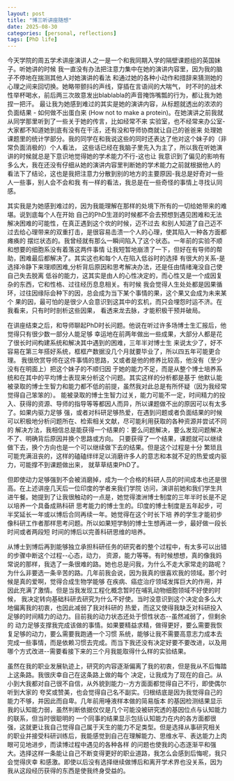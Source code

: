 ```yaml
---
layout: post
title: "博三听讲座随想"
date: 2025-08-30
categories: [personal, reflections]
tags: [PhD life]
---
```


今天学院的周五学术讲座演讲人之一是一个和我同期入学的隔壁课题组的英国妹子。听她讲的时候
我一直没有办法把注意力集中在她的演讲内容里，因为我的脑子不停地在揣测其他人对她演讲的看法
和通过她的各种小动作和措辞来猜测她的心理之间来回切换。她略带颤抖的声线，穿插在言语间的大喘气，
时不时的战术性举杯喝水，前后两三次故意发出blablabla的声音掩饰嘴瓢的行为，都让我为她捏一把汗。
最让我为她感到难过的其实是她的演讲内容，从标题就透出的浓浓的负面结果 - 如何做不出蛋白来
(How not to make a protein)。在她演讲之前我就从同学那里听到了一些关于她的传言，比如经常不来
实验室，也不经常来办公室-大家都不知道她到底有没有在干活，还有没和导师协商就让自己的爸爸来
处理她课题里的统计学部分。我的同学在和我说这些的同时还表达了他对这个妹子的（非常负面消极的）个人看法，
这些话已经在我脑子里先入为主了，所以我在听她演讲的时候就总是下意识地觉得她的学术能力不行-这也让
我意识到了偏见的影响有多么大，我在还没有仔细从她的演讲内容里判断她的学术能力之前就根据他人的
看法下了结论，这也是我把注意力分散到别的地方的主要原因-我总是好奇对一些人一些事，别人会不会和我
有一样的看法，我总是在一些奇怪的事情上寻找认同感。

其实我是为她感到难过的，因为我能理解在那样的处境下所有的一切给她带来的难堪。说到底每个人在开始
自己的PhD生涯的时候都不会去预想到遇见困难和无法解决困难的可能性，在真正遇到这个坎的时候，迈不过去
和别人知道了自己迈不过去给心理带来的双重打击，是很容易击溃一个人的心理，使其陷入一种各方面都瘫痪的
摆烂状态的。我曾经就有那么一瞬间陷入了这个状态。一年前的实验不顺和想要的细胞系没有着落这两件事情
让我短暂地崩溃了一下，但好在有导师的帮助，困难最后都解决了。其实这也和每个人在陷入低谷时的选择
有很大的关系-是选择冷静下来理顺困难,分析背后原因和思考解决办法，还是任由情绪淹没自己使自己失去脱离
低谷的能力，这其实是由人的心性决定的，而心性又是一个成因复杂的东西，它和性格、过往经历息息相关。有时候
我会觉得人生处处都是因果循环，过往因缘际会种下的因，总会成为当下某个事情的果，这个果又会成为未来某个
果的因，最可怕的是很少人会意识到这其中的玄机，而只会埋怨时运不济。在我看来，只有时时剖析这些因果，
看透来龙去脉，才能积极干预并破局。

在讲座结束之后，和导师聊起PhD时长问题。他说在听过许多场博士生汇报后，他觉得只有很少数一部分人能足够
幸运地在前两年做出一些成果，大部分人都是花了很长时间构建系统和解决其中遇到的困难，三年半对博士生
来说太少了，好不容易在第三年搭好系统，框框产数据没几个月就要毕业了，所以四五年可能更合理。
我很欣赏导师在这件事情的思路，又或者是他的修养比较高，他没有（至少没有在明面上）把这个妹子的不顺归因
于她的能力不足，而是从整个博士培养系统和在其中的平均博士表现来分析这个问题。其实这样的分析都是基于
他默认能被录取的博士生智力和能力都不低的前提，虽然我对此总是有所怀疑（因为我经常觉得自己笨笨的）。
能被录取的博士生智力过关，能力可能不一定，时间精力的投入、获得的资源、导师的指导等等都因人而异，所以课题做不出的原因可以有太多了。如果内驱力足够
强，或者对科研足够热爱，在遇到问题或者负面结果的时候可以积极地分析问题所在、检索相关文献，尽可能利用获取的各种资源并尝试不同的
解决方法，我相信总是能获得一个结果的：要么问题解决，要么发现问题解决不了、明确背后原因并换个思路或方向。
只要获得了一个结果，课题就可以继续做下去，换个方向也是一个可以继续做下去的结果。但是这个过程是十分
繁琐且可能充满沮丧的，这样的磕磕绊绊足以消磨许多人的意志和本就不足的热爱或内驱力，可能撑不到课题做出来，
就草草结束PhD了。

但即使动力足够强到不会被消磨掉，成为一个合格的科研人员的时间成本也还是很高。在上述讲座几天后一位印度的学者来我们学院
访问，演讲前她和我们学生共进午餐。她提到了让我很触动的一点是，她觉得澳洲博士制度的三年半时长是不足以培养一个具备成熟科研
思考能力的博士生的。印度的博士制度是五年起步，可半奖延长一年或以博后合同再续一年。她觉得在这个时长下培
养的学生才能初步像科研工作者那样思考问题。所以如果短学制的博士生想再进一步，最好做一段长时间或者两段短
时间的博后以完善科研思维的培养。

从博士到博后再到能够独立承担科研任务的研究者的整个过程中，有太多可以出错的步骤中断这个过程--心态，动力，
资源，能力等等。有时候想想，真的像我妈常说的那样，我选了一条很难的路。她也总是问我，为什么不走大家常走的路呢？
为什么非要选一条辛苦的路。几年前我会说，因为我真的很喜欢我的领域。那个时候是真的爱啊，觉得合成生物学能够
在疾病、癌症治疗领域发挥巨大的作用，并因此充满了激情。但是当我发现工程化概念暂时在哺乳动物细胞领域不好使的时候，
我决定转向基础科研去研究为什么不好使。当时没意识到这个决定会多么大地偏离我的初衷，也因此减弱了我对科研的
热爱，而这又使得我缺乏对科研投入足够的时间精力的动力。目前我的动力状态还处于惯性状态--虽然减弱了，但剩余的
动力足够支撑我完成该做的事情。如果要精益求精，做得更好，要么需要我恢复足够的动力，要么需要我跑通一个习惯
系统，能够让我不需要高意志力成本去完成一些事情，而是依赖习惯去完成。而当下我还没有决定好要不要改进，以及用
哪个方式改进--需要看接下来的三个月我能取得什么样的实验结果。

虽然在我的职业发展轨迹上，研究的内容逐渐偏离了我的初衷，但是我从不后悔踏上这条路。我很庆幸自己在这条路上做的每个
决定，让我成为了现在的自己。从小到大我都对自己很不自信，从外貌到能力--方方面面都觉得自己不行，即使偶尔听到大家的
夸奖或赞美，也会觉得自己名不副实。归根结底是因为我觉得自己的能力不够，并因此而自卑。几年前用唾液样本做的简易版本
的基因检测结果显示我的认知能力弱，虽然判断依据仅仅是几个可能没被研究透的基因位点与认知能力的联系，但当时很聪明的
一个同事的结果显示包括认知能力在内的各方面都很强，这就更让我自己觉得自己属于天生的能力不足类型。但是选择从事研究相关
的职业并接受科研训练后，我能感觉到自己在理解能力、思维水平、表达能力上肉眼可见地进步，而读博过程中遇见的各种各样
的问题也使我的心态逐渐平和强大。选择这样一条能让自己不断变得更好的职业道路，我怎么会感到后悔呢，我只会觉得庆幸
和感激。即使以后没有选择继续做博后和离开学术界也没关系，因为我从这段经历获得的东西是使我终身受益的。











